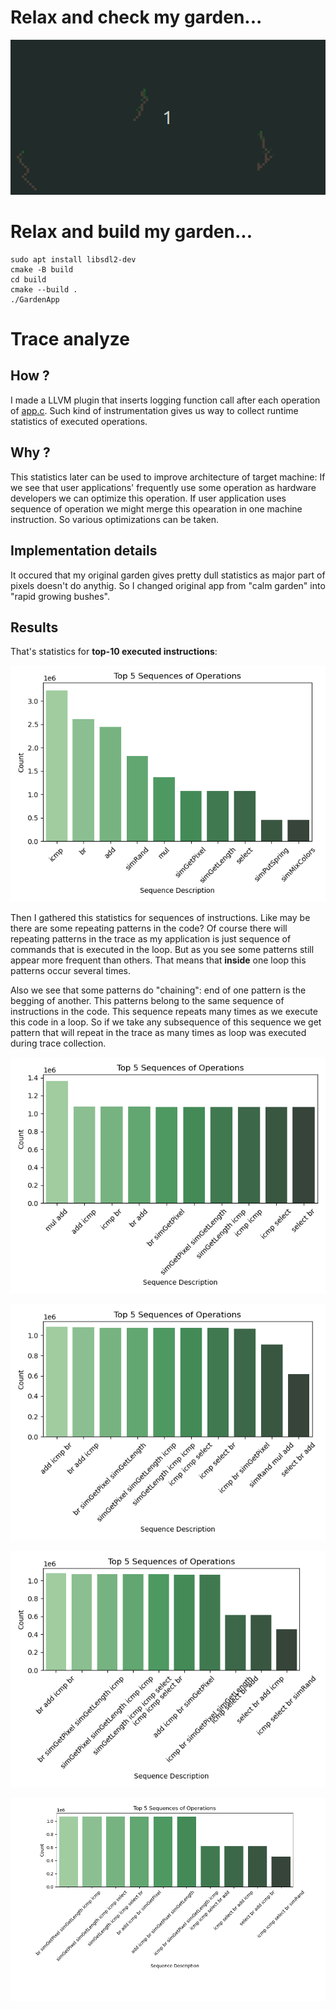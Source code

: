 # Relax and check my garden...

![](photo/loza.gif)

# Relax and build my garden...

```
sudo apt install libsdl2-dev
cmake -B build
cd build
cmake --build .
./GardenApp
```

# Trace analyze

## How ?
I made a LLVM plugin that inserts logging function call after each operation of [app.c](./src/app.c).
Such kind of instrumentation gives us way to collect runtime statistics of executed operations.

## Why ?
This statistics later can be used to improve architecture of target machine:
If we see that user applications' frequently use some operation as hardware developers
we can optimize this operation.
If user application uses sequence of operation we might merge this opearation in one machine instruction.
So various optimizations can be taken.

## Implementation details

It occured that my original garden gives pretty dull statistics as major part of pixels doesn't do anythig.
So I changed original app from "calm garden" into "rapid growing bushes".

## Results

That's statistics for **top-10 executed instructions**:

![](./photo/1_seq_trace_top.png)

Then I gathered this statistics for sequences of instructions.
Like may be there are some repeating patterns in the code?
Of course there will repeating patterns in the trace as my application is just sequence of
commands that is executed in the loop. But as you see some patterns still appear more frequent than
others. That means that **inside** one loop this patterns occur several times.

Also we see that some patterns do "chaining": end of one pattern is the begging of another.
This patterns belong to the same sequence of instructions in the code.
This sequence repeats many times as we execute this code in a loop.
So if we take any subsequence of this sequence we get pattern that will repeat
in the trace as many times as loop was executed during trace collection.

![](./photo/2_seq_trace_top.png)

![](./photo/3_seq_trace_top.png)

![](./photo/4_seq_trace_top.png)

![](./photo/5_seq_trace_top.png)
